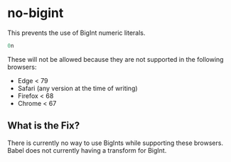 # no-bigint

This prevents the use of BigInt numeric literals.

```js
0n
```

These will not be allowed because they are not supported in the following browsers:

 - Edge < 79
 - Safari (any version at the time of writing)
 - Firefox < 68
 - Chrome < 67


## What is the Fix?

There is currently no way to use BigInts while supporting these browsers. Babel does not currently having a transform for BigInt.

